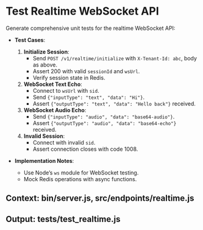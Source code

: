 # Test Realtime WebSocket API

Generate comprehensive unit tests for the realtime WebSocket API:

- **Test Cases**:
  1. **Initialize Session**:
     - Send `POST /v1/realtime/initialize` with `X-Tenant-Id: abc`, body as above.
     - Assert 200 with valid `sessionId` and `wsUrl`.
     - Verify session state in Redis.
  2. **WebSocket Text Echo**:
     - Connect to `wsUrl` with `sid`.
     - Send `{"inputType": "text", "data": "Hi"}`.
     - Assert `{"outputType": "text", "data": "Hello back"}` received.
  3. **WebSocket Audio Echo**:
     - Send `{"inputType": "audio", "data": "base64-audio"}`.
     - Assert `{"outputType": "audio", "data": "base64-echo"}` received.
  4. **Invalid Session**:
     - Connect with invalid `sid`.
     - Assert connection closes with code 1008.

- **Implementation Notes**:
  - Use Node’s `ws` module for WebSocket testing.
  - Mock Redis operations with async functions.

## Context: bin/server.js, src/endpoints/realtime.js
## Output: tests/test_realtime.js
